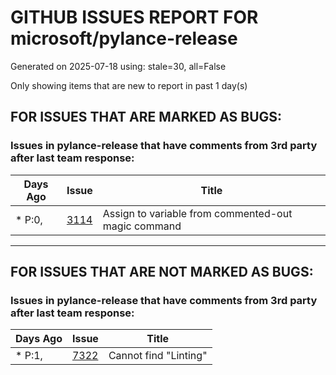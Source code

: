 
# GITHUB ISSUES REPORT FOR microsoft/pylance-release


Generated on 2025-07-18 using: stale=30, all=False


Only showing items that are new to report in past 1 day(s)


## FOR ISSUES THAT ARE MARKED AS BUGS:


### Issues in pylance-release that have comments from 3rd party after last team response:

| Days Ago | Issue | Title |
| --- | --- | --- |
 | \* P:0,  |[3114](https://github.com/microsoft/pylance-release/issues/3114 "Assign to variable from commented-out magic command")  |Assign to variable from commented-out magic command |

---

## FOR ISSUES THAT ARE NOT MARKED AS BUGS:


### Issues in pylance-release that have comments from 3rd party after last team response:

| Days Ago | Issue | Title |
| --- | --- | --- |
 | \* P:1,  |[7322](https://github.com/microsoft/pylance-release/issues/7322 "Cannot find &quot;Linting&quot;")  |Cannot find "Linting" |




















